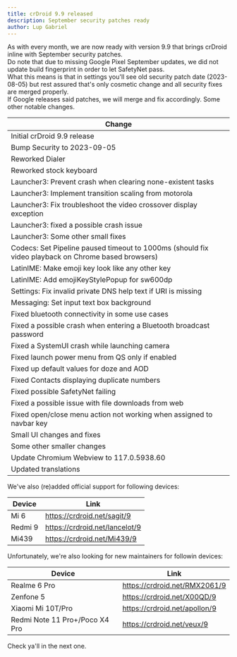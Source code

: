 ```yaml
---
title: crDroid 9.9 released
description: September security patches ready
author: Lup Gabriel
---
```


As with every month, we are now ready with version 9.9 that brings crDroid inline with September security patches.  
Do note that due to missing Google Pixel September updates, we did not update build fingerprint in order to let SafetyNet pass.  
What this means is that in settings you'll see old security patch date (2023-08-05) but rest assured that's only cosmetic change and all security fixes are merged properly.  
If Google releases said patches, we will merge and fix accordingly.
Some other notable changes.  

| Change |
| --- |
| Initial crDroid 9.9 release |
| Bump Security to 2023-09-05 |
| Reworked Dialer |
| Reworked stock keyboard |
| Launcher3: Prevent crash when clearing none-existent tasks |
| Launcher3: Implement transition scaling from motorola |
| Launcher3: Fix troubleshoot the video crossover display exception |
| Launcher3: fixed a possible crash issue |
| Launcher3: Some other small fixes |
| Codecs: Set Pipeline paused timeout to 1000ms (should fix video playback on Chrome based browsers) |
| LatinIME: Make emoji key look like any other key |
| LatinIME: Add emojiKeyStylePopup for sw600dp |
| Settings: Fix invalid private DNS help text if URI is missing |
| Messaging: Set input text box background |
| Fixed bluetooth connectivity in some use cases |
| Fixed a possible crash when entering a Bluetooth broadcast password |
| Fixed a SystemUI crash while launching camera |
| Fixed launch power menu from QS only if enabled |
| Fixed up default values for doze and AOD |
| Fixed Contacts displaying duplicate numbers |
| Fixed possible SafetyNet failing |
| Fixed a possible issue with file downloads from web |
| Fixed open/close menu action not working when assigned to navbar key |
| Small UI changes and fixes |
| Some other smaller changes |
| Update Chromium Webview to 117.0.5938.60 |
| Updated translations |

We've also (re)added official support for following devices:  

| Device | Link |
| --- | --- |
| Mi 6 | <https://crdroid.net/sagit/9> |
| Redmi 9 | <https://crdroid.net/lancelot/9> |
| Mi439 | <https://crdroid.net/Mi439/9> |

Unfortunately, we're also looking for new maintainers for followin devices:

| Device | Link |
| --- | --- |
| Realme 6 Pro | <https://crdroid.net/RMX2061/9> |
| Zenfone 5 | <https://crdroid.net/X00QD/9> |
| Xiaomi Mi 10T/Pro | <https://crdroid.net/apollon/9> |
| Redmi Note 11 Pro+/Poco X4 Pro | <https://crdroid.net/veux/9> |

Check ya'll in the next one.
